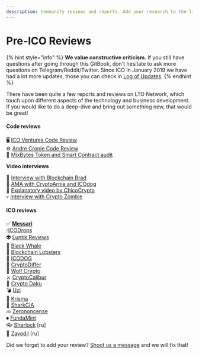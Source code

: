 ```yaml
---
description: Community reviews and reports. Add your research to the list!
---
```


# Pre-ICO Reviews

{% hint style="info" %}
**We value constructive criticism.** If you still have questions after going through this GitBook, don't hesitate to ask more questions on Telegram/Reddit/Twitter. Since ICO in January 2019 we have had a lot more updates, those you can check in [Log of Updates](./).
{% endhint %}

There have been quite a few reports and reviews on LTO Network, which touch upon different aspects of the technology and business development. If you would like to do a deep-dive and bring out something new, that would be great! 

#### Code reviews

🖥 [ICO Ventures Code Review](http://icoventures.net/lto-network-code-review)  
⚙️ [Andre Cronje Code Review](http://t.me/LTOnetwork/69737)  
💫 [MixBytes Token and Smart Contract audit](https://drive.google.com/file/d/1LoR6e9JoMk5fTWR4IUB-KsNw-7K5rsvu/view)

**Video interviews**

🎦 [Interview with Blockchain Brad](http://youtu.be/gmICZHtLt00)  
📱 [AMA with CryptoArnie and ICOdog](http://youtu.be/7mb6IlGVb_w)  
🔅 [Explanatory video by ChicoCrypto](http://youtu.be/pteLW-jayA8)  
💀 [Interview with Crypto Zombie](https://youtu.be/uCccKPUg_no)

#### ICO reviews

✅ [**Messari**](https://messari.io/asset/lto-network)  
💧[ICODrops](http://t.me/ltoinfo/179)   
👽 [Luntik Reviews](http://t.me/ltoinfo/184)  
🐋 [Black Whale](http://t.me/blackwhaleee/406)  
🦐 [Blockchain Lobsters](http://t.me/ivangbi_diary/321)   
🐶 [ICODOG](http://icodog.io/ico-review/lto-network)   
💠 [CryptoDiffer](http://t.me/cryptodiffer/565)   
🐺 [Wolf Crypto](http://t.me/WolfCryptoAnnounce/2560)   
⚔ [CryptoCalibur](http://cryptocalibur.com/lto-network-ico-review)   
👹 [Crypto Daku](http://t.me/cryptodakuofficial/407)   
💣 [Uzi](http://twitter.com/LilUziVertcoin/status/1075077028788035584)   
🤖 [Krisma](http://t.me/krismastyphoon/192)   
🦈 [SharkCIA](https://twitter.com/CryptoShark/status/1100028465053646848)  
💤 [Zerononcense](https://hackernoon.com/lto-network-review-35a5cdc6044)  
⏺ [FundaMint](https://twitter.com/FundaMint/status/1104109943744090113)  
👓 [Sherlock](http://t.me/KryptoSherlock/255) \[ru\]   
🤔 [Zavodil](http://youtube.com/watch?v=hp2xn6xVdc4) \[ru\] 

Did we forget to add your review? [Shoot us a message](https://t.me/LTOnetwork) and we will fix that!

